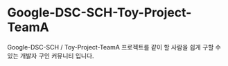 # Google-DSC-SCH-Toy-Project-TeamA
Google-DSC-SCH / Toy-Project-TeamA
프로젝트를 같이 할 사람을 쉽게 구할 수 있는 개발자 구인 커뮤니티 입니다.
